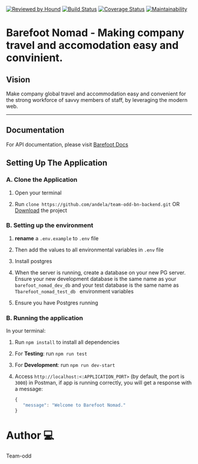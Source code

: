[![Reviewed by Hound](https://img.shields.io/badge/Reviewed_by-Hound-8E64B0.svg)](https://houndci.com)
[![Build Status](https://travis-ci.org/andela/team-odd-bn-backend.svg?branch=develop)](https://travis-ci.org/andela/team-odd-bn-backend)
[![Coverage Status](https://coveralls.io/repos/github/andela/team-odd-bn-backend/badge.svg?branch=develop)](https://coveralls.io/github/andela/team-odd-bn-backend?branch=develop)
[![Maintainability](https://api.codeclimate.com/v1/badges/97cfd183a562e8b5d53f/maintainability)](https://codeclimate.com/github/andela/team-odd-bn-backend/maintainability)

Barefoot Nomad - Making company travel and accomodation easy and convinient.
=======

## Vision
Make company global travel and accommodation easy and convenient for the strong workforce of savvy members of staff, by leveraging the modern web.

---

## Documentation

For API documentation, please visit [Barefoot Docs](https://team-odd-bn-backend-staging.herokuapp.com/api-docs/)

## Setting Up The Application

### A. Clone the Application

1. Open your terminal 

2. Run `clone https://github.com/andela/team-odd-bn-backend.git` OR [Download](https://github.com/andela/team-odd-bn-backend/archive/develop.zip) the project

### B. Setting up the environment

1. **rename** a `.env.example` to `.env` file

2. Then add the values to all environmental variables in `.env` file
 
3. Install postgres

4. When the server is running, create a database on your new PG server. Ensure your new development database is the same name as your ` barefoot_nomad_dev_db `  and your test database is the same name as ` Tbarefoot_nomad_test_db  ` environment variables

5. Ensure you have Postgres running 

### B. Running the application

In your terminal:

1. Run `npm install` to install all dependencies

2. For **Testing**: run `npm run test`

3. For **Development**: run `npm run dev-start`

4. Access ` http://localhost:<:APPLICATION_PORT> ` (by default, the port is `3000`) in Postman, if app is running correctly, you will get a response with a message:

    ```javascript
   { 
       "message": "Welcome to Barefoot Nomad."
   }
    ```
# Author :computer:
 Team-odd

